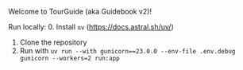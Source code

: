 Welcome to TourGuide (aka Guidebook v2)!

Run locally:
0. Install `uv` (https://docs.astral.sh/uv/)
1. Clone the repository
2. Run with `uv run --with gunicorn==23.0.0 --env-file .env.debug gunicorn --workers=2 run:app`